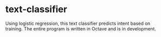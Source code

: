 # text-classifier

Using logistic regression, this text classifier predicts intent based on training.
The entire program is written in Octave and is in development.
